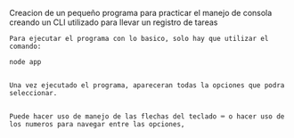 Creacion de un pequeño programa para practicar el manejo de consola creando un CLI utilizado para llevar un registro de tareas

```
Para ejecutar el programa con lo basico, solo hay que utilizar el comando: 

node app


Una vez ejecutado el programa, apareceran todas la opciones que podra seleccionar.


Puede hacer uso de manejo de las flechas del teclado ⌨️ o hacer uso de los numeros para navegar entre las opciones,


```